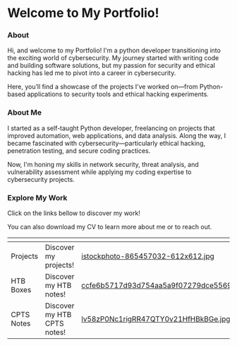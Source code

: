 # Welcome to My Portfolio!

### About

Hi, and welcome to my Portfolio! I'm a python developer transitioning into the exciting world of cybersecurity. My journey started with writing code and building software solutions, but my passion for security and ethical hacking has led me to pivot into a career in cybersecurity.

Here, you’ll find a showcase of the projects I’ve worked on—from Python-based applications to security tools and ethical hacking experiments.

### **About Me**

I started as a self-taught Python developer, freelancing on projects that improved automation, web applications, and data analysis. Along the way, I became fascinated with cybersecurity—particularly ethical hacking, penetration testing, and secure coding practices.

Now, I'm honing my skills in network security, threat analysis, and vulnerability assessment while applying my coding expertise to cybersecurity projects.

### Explore My Work

Click on the links bellow to discover my work!

You can also download my CV to learn more about me or to reach out.

<table data-view="cards"><thead><tr><th></th><th></th><th data-hidden data-card-cover data-type="files"></th><th data-hidden data-card-target data-type="content-ref"></th></tr></thead><tbody><tr><td>Projects</td><td>Discover my projects!</td><td><a href=".gitbook/assets/istockphoto-865457032-612x612.jpg">istockphoto-865457032-612x612.jpg</a></td><td><a href="https://earlyhints.github.io/projects">https://earlyhints.github.io/projects</a></td></tr><tr><td>HTB Boxes</td><td>Discover my HTB notes!</td><td><a href=".gitbook/assets/ccfe6b5717d93d754aa5a9f07279dce55695bf09.png">ccfe6b5717d93d754aa5a9f07279dce55695bf09.png</a></td><td><a href="https://earlyhints.github.io/htb/">https://earlyhints.github.io/htb/</a></td></tr><tr><td>CPTS Notes</td><td>Discover my HTB CPTS notes!</td><td><a href=".gitbook/assets/lv58zP0Nc1rigRR47QTY0v21HfHBkBGe.jpg">lv58zP0Nc1rigRR47QTY0v21HfHBkBGe.jpg</a></td><td><a href="https://earlyhints.github.io/CPTS/">https://earlyhints.github.io/CPTS/</a></td></tr></tbody></table>
